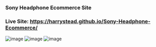 ### Sony Headphone Ecommerce Site

### Live Site: https://harrystead.github.io/Sony-Headphone-Ecommerce/

![image](https://user-images.githubusercontent.com/69797257/103170105-95e3c480-4839-11eb-9e39-562d76017db6.png)
![image](https://user-images.githubusercontent.com/69797257/103170110-a7c56780-4839-11eb-94e1-64ee1c5e122e.png)
![image](https://user-images.githubusercontent.com/69797257/103170121-c4619f80-4839-11eb-80ef-aee6eb8b119f.png)
